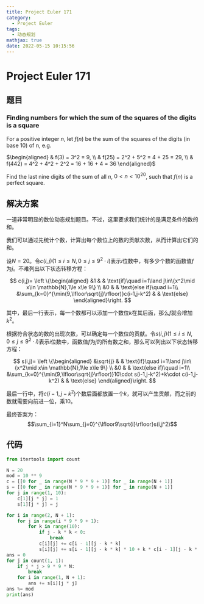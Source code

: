```yaml
---
title: Project Euler 171
category:
  - Project Euler
tags:
  - 动态规划
mathjax: true
date: 2022-05-15 10:15:56
---
```


<escape><!-- more --></escape>

# Project Euler 171

## 题目

### Finding numbers for which the sum of the squares of the digits is a square

For a positive integer $n$, let $f(n)$ be the sum of the squares of the digits (in base $10$) of n, e.g.

$\begin{aligned}
& f(3) = 3^2 = 9, \\
& f(25) = 2^2 + 5^2 = 4 + 25 = 29, \\
& f(442) = 4^2 + 4^2 + 2^2 = 16 + 16 + 4 = 36
\end{aligned}$

Find the last nine digits of the sum of all $n$, $0 < n < 10^{20}$, such that $f(n)$ is a perfect square.

## 解决方案

一道非常明显的数位动态规划题目。不过，这里要求我们统计的是满足条件的数的和。

我们可以通过先统计个数，计算出每个数位上的数的贡献次数，从而计算出它们的和。

设$N=20$。令$c(i,j)(1\le i\le N,0\le j\le 9^2\cdot i)$表示$i$位数中，有多少个数的函数值$f$为$j$。不难列出以下状态转移方程：

$$
c(i,j)=
\left \{\begin{aligned}
  &1  & & \text{if}\quad i=1\land j\in\{x^2\mid x\in \mathbb{N},1\le x\le 9\} \\
  &0 & & \text{else if}\quad i=1\\
  &\sum_{k=0}^{\min(9,\lfloor\sqrt{j}\rfloor)}c(i-1,j-k^2) & & \text{else}
\end{aligned}\right.
$$

其中，最后一行表示，每一个数都可以添加一个数位$k$在其后面，那么$f$就会增加$k^2$。

根据符合状态的数的出现次数，可以确定每一个数位的贡献。令$s(i,j)(1\le i\le N,0\le j\le 9^2\cdot i)$表示$i$位数中，函数值$f$为$j$的所有数之和，那么可以列出以下状态转移方程：

$$
s(i,j)=
\left \{\begin{aligned}
  &\sqrt{j}  & & \text{if}\quad i=1\land j\in\{x^2\mid x\in \mathbb{N},1\le x\le 9\} \\
  &0 & & \text{else if}\quad i=1\\
  &\sum_{k=0}^{\min(9,\lfloor\sqrt{j}\rfloor)}10\cdot s(i-1,j-k^2)+k\cdot c(i-1,j-k^2) & & \text{else}
\end{aligned}\right.
$$

最后一行中，将$c(i-1,j-k^2)$个数后面都放置一个$k$，就可以产生贡献，而之前的数就需要向前进一位，乘$10$。

最终答案为：
$$\sum_{i=1}^N\sum_{j=0}^{\lfloor9\sqrt{i}\rfloor}s(i,j^2)$$

## 代码

```py
from itertools import count

N = 20
mod = 10 ** 9
c = [[0 for _ in range(N * 9 * 9 + 1)] for _ in range(N + 1)]
s = [[0 for _ in range(N * 9 * 9 + 1)] for _ in range(N + 1)]
for j in range(1, 10):
    c[1][j * j] = 1
    s[1][j * j] = j

for i in range(2, N + 1):
    for j in range(i * 9 * 9 + 1):
        for k in range(10):
            if j - k * k < 0:
                break
            c[i][j] += c[i - 1][j - k * k]
            s[i][j] += s[i - 1][j - k * k] * 10 + k * c[i - 1][j - k * k]
ans = 0
for j in count(1, 1):
    if j * j > 9 * 9 * N:
        break
    for i in range(1, N + 1):
        ans += s[i][j * j]
ans %= mod
print(ans)

```

